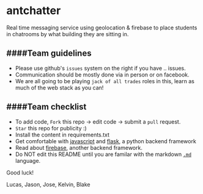antchatter
==========

Real time messaging service using geolocation &amp; firebase to place students in chatrooms by what building they are sitting in.

####Team guidelines
-------------------
- Please use github's `issues` system on the right if you have .. issues.
- Communication should be mostly done via in person or on facebook.
- We are all going to be playing `jack of all trades` roles in this, learn as much of the web stack as you can!

####Team checklist
------------------
- To add code, `Fork` this repo → edit code → submit a `pull` request.
- `Star` this repo for publicity :)
- Install the content in requirements.txt
- Get comfortable with [javascript](http://www.w3schools.com/html/html5_geolocation.asp) and [flask](http://flask.pocoo.org/), a python backend framework
- Read about [firebase](http://firebase.com), another backend framework. 
- Do NOT edit this README until you are familar with the markdown [`.md`](https://github.com/adam-p/markdown-here/wiki/Markdown-Cheatsheet) language.

Good luck!

Lucas, Jason, Jose, Kelvin, Blake

